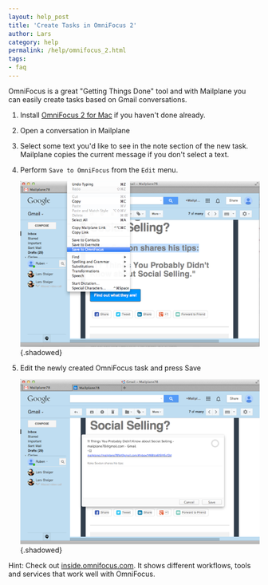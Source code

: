 ```yaml
---
layout: help_post
title: 'Create Tasks in OmniFocus 2'
author: Lars
category: help
permalink: /help/omnifocus_2.html
tags:
- faq
---
```


OmniFocus is a great "Getting Things Done" tool and with Mailplane you can easily create tasks based on Gmail conversations.

1. Install [OmniFocus 2 for Mac](http://www.omnigroup.com/omnifocus) if you haven't done already.

2. Open a conversation in Mailplane

3. Select some text you'd like to see in the note section of the new task. Mailplane copies the current message if you don't select a text.

4. Perform `Save to OmniFocus` from the `Edit` menu.

	![](/assets/howto/2014-07-03-omnifocus_2/omnifocus_save.png){.shadowed}

5. Edit the newly created OmniFocus task and press Save

	![](/assets/howto/2014-07-03-omnifocus_2/omnifocus_edit_task.png){.shadowed}

Hint: Check out [inside.omnifocus.com](http://inside.omnifocus.com/). It shows different workflows, tools and services that work well with OmniFocus.